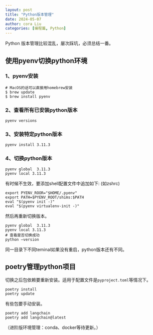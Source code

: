 ```yaml
---
layout: post
title: "Python版本管理"
date: 2024-05-07
author: cora Liu
categories: [编程篇, Python]
---
```


Python 版本管理比较混乱，屡次踩坑，必须总结一番。


## 使用pyenv切换python环境

### 1、pyenv安装
```shell
# MacOS的话可以直接用homebrew安装
$ brew update
$ brew install pyenv 
```

### 2、查看所有已安装python版本
```shell
pyenv versions
```

### 3、安装特定python版本
```shell
pyenv install 3.11.3
```

### 4、切换python版本
```shell
pyenv global  3.11.3
pyenv local 3.11.3
```

有时候不生效，要添加shell配置文件中追加如下: (如zshrc)
```shell
export PYENV_ROOR="$HOME/.pyenv"
export PATH=$PYENV_ROOT/shims:$PATH
eval "$(pyenv init -)"
eval "$(pyenv virtualenv-init -)"
```
然后再重新切换版本。

```shell
pyenv global  3.11.3
pyenv local 3.11.3
# 查看是否切换成功
python —version
```

同一目录下不同teminal如果没有重启，python版本还有不同。

## poetry管理python项目

切换之后包依赖要重新安装。适用于配置文件是`pyproject.toml`等情况下。

```shell
poetry install
poetry update
```

有些包要手动安装。

```shell
poetry add langchain
poetry add langchain@latest
```


（进阶版环境管理：conda、docker等待更新。）

